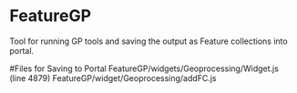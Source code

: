 # FeatureGP
Tool for running GP tools and saving the output as Feature collections into portal.

#Files for Saving to Portal
FeatureGP/widgets/Geoprocessing/Widget.js  (line 4879)
FeatureGP/widget/Geoprocessing/addFC.js
